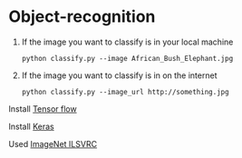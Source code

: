 # Object-recognition
1. If the image you want to classify is in your local machine

    `python classify.py --image African_Bush_Elephant.jpg`
2. If the image you want to classify is in on the internet
  
    `python classify.py --image_url http://something.jpg`
    
Install [Tensor flow](https://www.tensorflow.org/install/)

Install [Keras](https://keras.io/#installation)

Used [ImageNet ILSVRC](http://www.image-net.org/challenges/LSVRC/)

